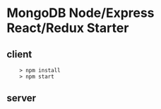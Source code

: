 # MongoDB Node/Express React/Redux Starter

## client

```
	> npm install
	> npm start
```

## server